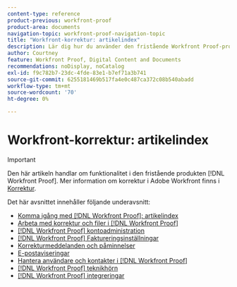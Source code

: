 ```yaml
---
content-type: reference
product-previous: workfront-proof
product-area: documents
navigation-topic: workfront-proof-navigation-topic
title: "Workfront-korrektur: artikelindex"
description: Lär dig hur du använder den fristående Workfront Proof-produkten.
author: Courtney
feature: Workfront Proof, Digital Content and Documents
recommendations: noDisplay, noCatalog
exl-id: f9c782b7-23dc-4fde-83e1-b7ef71a3b741
source-git-commit: 6255181469b517fa4e0c487ca372c08b540abadd
workflow-type: tm+mt
source-wordcount: '70'
ht-degree: 0%

---
```


# Workfront-korrektur: artikelindex

<!-- Audited: 12/2023 -->

>[!IMPORTANT]
>
>Den här artikeln handlar om funktionalitet i den fristående produkten [!DNL Workfront Proof]. Mer information om korrektur i Adobe Workfront finns i [Korrektur](../review-and-approve-work/proofing/proofing.md).

Det här avsnittet innehåller följande underavsnitt:

* [Komma igång med [!DNL Workfront Proof]: artikelindex](../workfront-proof/wp-getstarted/getting-started-with-workfront-proof.md)
* [Arbeta med korrektur och filer i [!DNL Workfront Proof]](../workfront-proof/wp-work-proofsfiles/wp-work-proofs-files.md)
* [[!DNL Workfront Proof] kontoadministration](../workfront-proof/wp-acct-admin/wp-account-admin.md)
* [[!DNL Workfront Proof] Faktureringsinställningar](../workfront-proof/wp-billingsettings/wp-billing-settings.md)
* [Korrekturmeddelanden och påminnelser](../workfront-proof/wp-emailsntfctns/wp-emails-and-notifications.md)
* [E-postaviseringar](../workfront-proof/wp-emailsntfctns/email-alerts/email-alerts.md)
* [Hantera användare och kontakter i [!DNL Workfront Proof]](../workfront-proof/wp-mnguserscontacts/manage-user-contacts.md)
* [[!DNL Workfront Proof] teknikhörn](../workfront-proof/wp-tech-corner/tech-corner.md)
* [[!DNL Workfront Proof] integreringar](../workfront-proof/wp-integrations/wp-integrations.md)
